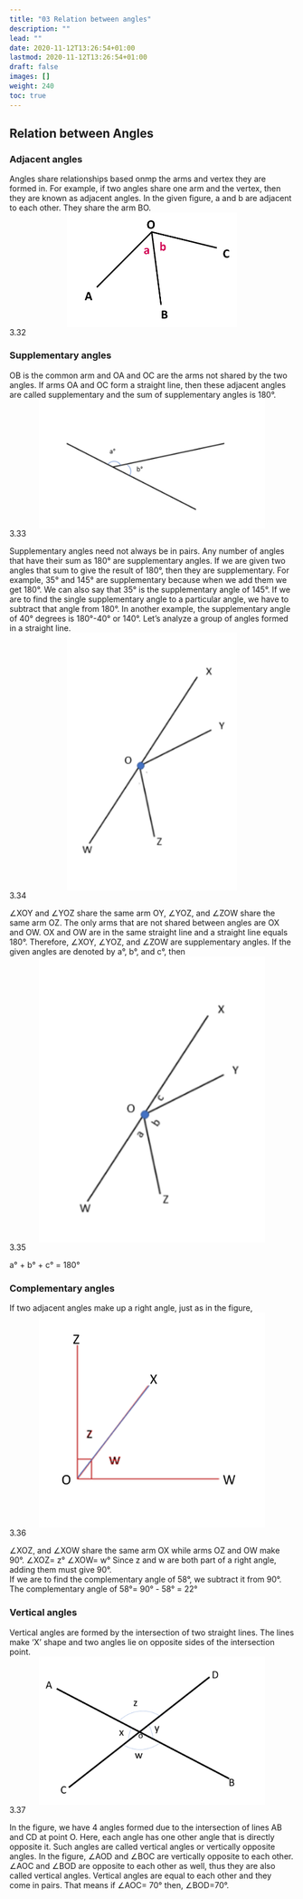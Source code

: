 ```yaml
---
title: "03 Relation between angles"
description: ""
lead: ""
date: 2020-11-12T13:26:54+01:00
lastmod: 2020-11-12T13:26:54+01:00
draft: false
images: []
weight: 240
toc: true
---
```

## Relation between Angles
### Adjacent angles
Angles share relationships based onmp the arms and vertex they are formed in. For example, if two angles share one arm and the vertex, then they are known as adjacent angles. In the given figure, a and b are adjacent to each other. They share the arm BO. 
<img src="3_32_adjacent_angles.PNG" width="300" style="display: block; margin: 0 auto;">
3.32

### Supplementary angles
OB is the common arm and OA and OC are the arms not shared by the two angles. If arms OA and OC form a straight line, then these adjacent angles are called supplementary and the sum of supplementary angles is 180°. 
<img src="3_33_supplementary_angles.PNG" width="400" style="display: block; margin: 0 auto;">
3.33

Supplementary angles need not always be in pairs. Any number of angles that have their sum as 180° are supplementary angles. 
If we are given two angles that sum to give the result of 180°, then they are supplementary. For example, 35° and 145° are supplementary because when we add them we get 180°. We can also say that 35° is the supplementary angle of 145°. 
If we are to find the single supplementary angle to a particular angle, we have to subtract that angle from 180°. 
In another example, the supplementary angle of 40° degrees is 180°-40° or 140°.
Let’s analyze a group of angles formed in a straight line. 
<img src="3_34_straight_angle.PNG" width="300" style="display: block; margin: 0 auto;">
3.34
 
∠XOY and ∠YOZ share the same arm OY, ∠YOZ, and ∠ZOW share the same arm OZ. The only arms that are not shared between  angles are OX and OW. OX and OW are in the same straight line and a straight line equals 180°. Therefore, ∠XOY, ∠YOZ, and ∠ZOW are supplementary angles. 
If the given angles are denoted by a°, b°, and c°, then 
<img src="3_35_straight_angle2.PNG" width="400" style="display: block; margin: 0 auto;">
3.35

a° + b° + c° = 180°


### Complementary angles
If two adjacent angles make up a right angle, just as in the figure,
<img src="3_36_complementary_angles.png" width="400" style="display: block; margin: 0 auto;">
3.36
 
∠XOZ, and ∠XOW share the same arm OX while arms OZ and OW make 90°.
∠XOZ= z°
∠XOW= w°
Since z and w are both part of a right angle, adding them must give 90°.  
If we are to find the complementary angle of 58°, we subtract it from 90°. 
The complementary angle of 58°= 90° - 58° = 22°
### Vertical angles
Vertical angles are formed by the intersection of two straight lines. The lines make ‘X’ shape and two angles lie on opposite sides of the intersection point. 
<img src="3_37_VOA.png" width="400" style="display: block; margin: 0 auto;">
3.37

In the figure, we have 4 angles formed due to the intersection of lines AB and CD at point O. 
Here, each angle has one other angle that is directly opposite it. Such angles are called vertical angles or vertically opposite angles. 
In the figure, ∠AOD and ∠BOC are vertically opposite to each other. ∠AOC and ∠BOD are opposite to each other as well, thus they are also called vertical angles. Vertical angles are equal to each other and they come in pairs. 
That means if ∠AOC= 70° then, ∠BOD=70°. 

